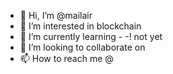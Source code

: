 - 👋 Hi, I’m @mailair
- 👀 I’m interested in blockchain
- 🌱 I’m currently learning - -! not yet
- 💞️ I’m looking to collaborate on 
- 📫 How to reach me @

<!---
mailair/mailair is a ✨ special ✨ repository because its `README.md` (this file) appears on your GitHub profile.
You can click the Preview link to take a look at your changes.
--->
